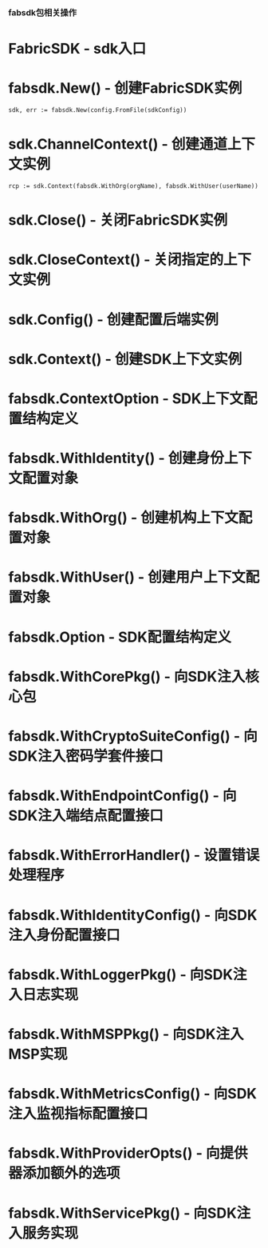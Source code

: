 ### fabsdk包相关操作


# FabricSDK - sdk入口
# fabsdk.New() - 创建FabricSDK实例
```
sdk, err := fabsdk.New(config.FromFile(sdkConfig))
```
# sdk.ChannelContext() - 创建通道上下文实例
```
rcp := sdk.Context(fabsdk.WithOrg(orgName), fabsdk.WithUser(userName))
```

# sdk.Close() - 关闭FabricSDK实例
# sdk.CloseContext() - 关闭指定的上下文实例
# sdk.Config() - 创建配置后端实例
# sdk.Context() - 创建SDK上下文实例
# fabsdk.ContextOption - SDK上下文配置结构定义
# fabsdk.WithIdentity() - 创建身份上下文配置对象
# fabsdk.WithOrg() - 创建机构上下文配置对象
# fabsdk.WithUser() - 创建用户上下文配置对象
# fabsdk.Option - SDK配置结构定义
# fabsdk.WithCorePkg() - 向SDK注入核心包
# fabsdk.WithCryptoSuiteConfig() - 向SDK注入密码学套件接口
# fabsdk.WithEndpointConfig() - 向SDK注入端结点配置接口
# fabsdk.WithErrorHandler() - 设置错误处理程序
# fabsdk.WithIdentityConfig() - 向SDK注入身份配置接口
# fabsdk.WithLoggerPkg() - 向SDK注入日志实现
# fabsdk.WithMSPPkg() - 向SDK注入MSP实现
# fabsdk.WithMetricsConfig() - 向SDK注入监视指标配置接口
# fabsdk.WithProviderOpts() - 向提供器添加额外的选项
# fabsdk.WithServicePkg() - 向SDK注入服务实现